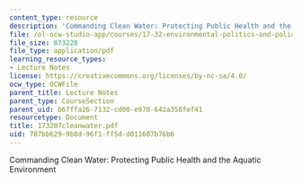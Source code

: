 ```yaml
---
content_type: resource
description: 'Commanding Clean Water: Protecting Public Health and the Aquatic Environment'
file: /ol-ocw-studio-app/courses/17-32-environmental-politics-and-policy-spring-2003/787bb6299b8d96f1ff5dd011607b76b6_173207cleanwater.pdf
file_size: 873228
file_type: application/pdf
learning_resource_types:
- Lecture Notes
license: https://creativecommons.org/licenses/by-nc-sa/4.0/
ocw_type: OCWFile
parent_title: Lecture Notes
parent_type: CourseSection
parent_uid: b67ffa26-7132-cd00-e970-642a358fef41
resourcetype: Document
title: 173207cleanwater.pdf
uid: 787bb629-9b8d-96f1-ff5d-d011607b76b6
---
```

Commanding Clean Water: Protecting Public Health and the Aquatic Environment